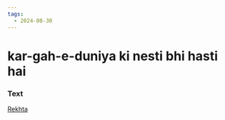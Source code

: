 ```yaml
---
tags:
  - 2024-08-30
---
```

# kar-gah-e-duniya ki nesti bhi hasti hai

### Text
[Rekhta](https://www.rekhta.org/ghazals/kaar-gaah-e-duniyaa-kii-nestii-bhii-hastii-hai-yagana-changezi-ghazals?lang=ur)

